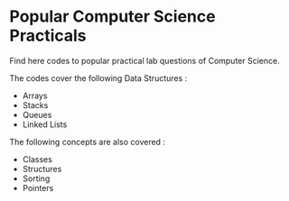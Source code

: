 # Popular Computer Science Practicals
Find here codes to popular practical lab questions of Computer Science.

The codes cover the following Data Structures :
<ul>
  <li>Arrays</li>
  <li>Stacks</li>
  <li>Queues</li>
  <li>Linked Lists</li>
</ul>

The following concepts are also covered :
<ul>
  <li>Classes</li>
  <li>Structures</li>
  <li>Sorting</li>
  <li>Pointers</li>
</ul>

